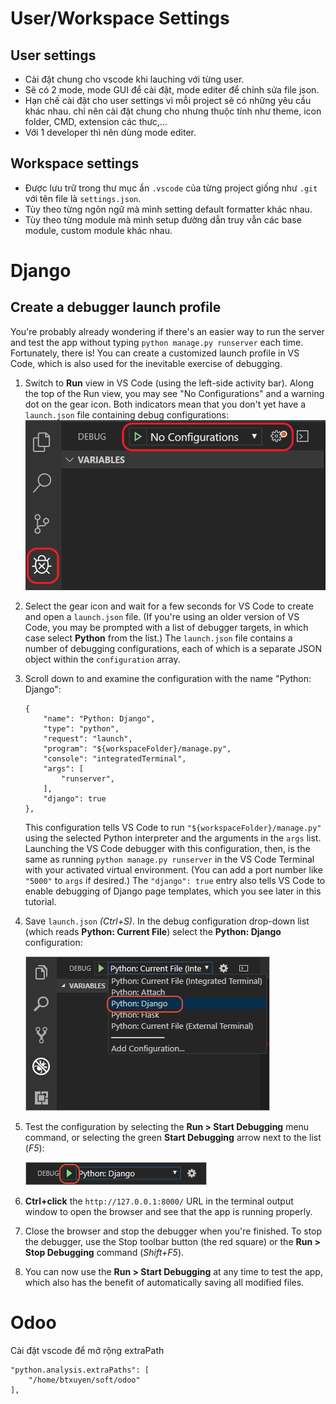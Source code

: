 # User/Workspace Settings

## User settings
- Cài đặt chung cho vscode khi lauching với từng user.
- Sẽ có 2 mode, mode GUI để cài đặt, mode editer để chỉnh sửa file json.
- Hạn chế cài đặt cho user settings vì mỗi project sẽ có những yêu cầu khác nhau. chỉ nên cài đặt chung cho nhưng thuộc tính như theme, icon folder, CMD, extension các thưc,...
- Với 1 developer thì nên dùng mode editer.

## Workspace settings
- Được lưu trữ trong thư mục ẩn `.vscode` của từng project giống như `.git` với tên file là `settings.json`.
- Tùy theo từng ngôn ngữ mà mình setting default formatter khác nhau.
- Tùy theo từng module mà mình setup đường dẫn truy vẫn các base module, custom module khác nhau.

# Django

## Create a debugger launch profile

You're probably already wondering if there's an easier way to run the server and test the app without typing `python manage.py runserver` each time. Fortunately, there is! You can create a customized launch profile in VS Code, which is also used for the inevitable exercise of debugging.

1. Switch to **Run** view in VS Code (using the left-side activity bar). Along the top of the Run view, you may see "No Configurations" and a warning dot on the gear icon. Both indicators mean that you don't yet have a `launch.json` file containing debug configurations:
   ![vscode-debugger](./src/static/vscode-debugger.png)

2. Select the gear icon and wait for a few seconds for VS Code to create and open a `launch.json` file. (If you're using an older version of VS Code, you may be prompted with a list of debugger targets, in which case select **Python** from the list.) The `launch.json` file contains a number of debugging configurations, each of which is a separate JSON object within the `configuration` array.

3. Scroll down to and examine the configuration with the name "Python: Django":

   ```
   {
       "name": "Python: Django",
       "type": "python",
       "request": "launch",
       "program": "${workspaceFolder}/manage.py",
       "console": "integratedTerminal",
       "args": [
           "runserver",
       ],
       "django": true
   },
   ```

   This configuration tells VS Code to run `"${workspaceFolder}/manage.py"` using the selected Python interpreter and the arguments in the `args` list. Launching the VS Code debugger with this configuration, then, is the same as running `python manage.py runserver` in the VS Code Terminal with your activated virtual environment. (You can add a port number like `"5000"` to `args` if desired.) The `"django": true` entry also tells VS Code to enable debugging of Django page templates, which you see later in this tutorial.

4. Save `launch.json` _(Ctrl+S)_. In the debug configuration drop-down list (which reads **Python: Current File**) select the **Python: Django** configuration:

   ![vscode-debugger-select](./src/static/vscode-debugger-select.png)

5. Test the configuration by selecting the **Run > Start Debugging** menu command, or selecting the green **Start Debugging** arrow next to the list (_F5_):

   ![vscode-run](./src/static/vscode-run.png)

6. **Ctrl+click** the `http://127.0.0.1:8000/` URL in the terminal output window to open the browser and see that the app is running properly.

7. Close the browser and stop the debugger when you're finished. To stop the debugger, use the Stop toolbar button (the red square) or the **Run > Stop Debugging** command (_Shift+F5_).

8. You can now use the **Run > Start Debugging** at any time to test the app, which also has the benefit of automatically saving all modified files.

# Odoo

Cài đặt vscode để mở rộng extraPath

```
"python.analysis.extraPaths": [
    "/home/btxuyen/soft/odoo"
],
```
